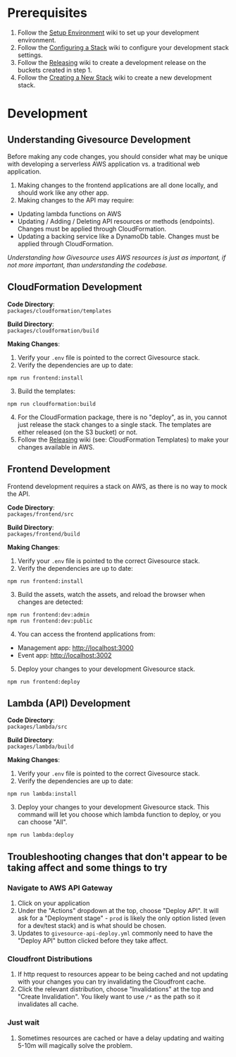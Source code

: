 # Prerequisites
1. Follow the [Setup Environment](setup-environment.md) wiki to set up your development environment.
2. Follow the [Configuring a Stack](configuring-a-stack.md) wiki to configure your development stack settings.
2. Follow the [Releasing](releasing.md) wiki to create a development release on the buckets created in step 1.
3. Follow the [Creating a New Stack](creating-a-new-stack.md) wiki to create a new development stack.

# Development
## Understanding Givesource Development
Before making any code changes, you should consider what may be unique with developing a serverless AWS application vs. a traditional web application.

1. Making changes to the frontend applications are all done locally, and should work like any other app.
2. Making changes to the API may require:
  - Updating lambda functions on AWS
  - Updating / Adding / Deleting API resources or methods (endpoints). Changes must be applied through CloudFormation.
  - Updating a backing service like a DynamoDb table. Changes must be applied through CloudFormation.

_Understanding how Givesource uses AWS resources is just as important, if not more important, than understanding the codebase._

## CloudFormation Development
**Code Directory**:  
`packages/cloudformation/templates`

**Build Directory**:  
`packages/cloudformation/build`

**Making Changes**:  
1. Verify your `.env` file is pointed to the correct Givesource stack.
2. Verify the dependencies are up to date:
  ```
  npm run frontend:install
  ```
3. Build the templates:
  ```
  npm run cloudformation:build
  ```
4. For the CloudFormation package, there is no "deploy", as in, you cannot just release the stack changes to a single stack.
The templates are either released (on the S3 bucket) or not.
5. Follow the [Releasing](releasing.md) wiki (see: CloudFormation Templates) to make your changes available in AWS.

## Frontend Development
Frontend development requires a stack on AWS, as there is no way to mock the API.

**Code Directory**:  
`packages/frontend/src`

**Build Directory**:  
`packages/frontend/build`

**Making Changes**:  
1. Verify your `.env` file is pointed to the correct Givesource stack.
2. Verify the dependencies are up to date:
  ```
  npm run frontend:install
  ```
3. Build the assets, watch the assets, and reload the browser when changes are detected:
  ```
  npm run frontend:dev:admin
  npm run frontend:dev:public
  ```
4. You can access the frontend applications from:
  - Management app: [http://localhost:3000](http://localhost:3000)
  - Event app: [http://localhost:3002](http://localhost:3000)
5. Deploy your changes to your development Givesource stack.
  ```
  npm run frontend:deploy
  ```

## Lambda (API) Development
**Code Directory**:  
`packages/lambda/src`

**Build Directory**:  
`packages/lambda/build`

**Making Changes**:  
1. Verify your `.env` file is pointed to the correct Givesource stack.
2. Verify the dependencies are up to date:
  ```
  npm run lambda:install
  ```
3. Deploy your changes to your development Givesource stack. This command will let you choose which lambda function to deploy, or you can choose "All".
  ```
  npm run lambda:deploy
  ```

## Troubleshooting changes that don't appear to be taking affect and some things to try

### Navigate to AWS API Gateway
1. Click on your application
1. Under the "Actions" dropdown at the top, choose "Deploy API".  It will ask for a "Deployment stage" - `prod` is likely the only option listed (even for a dev/test stack) and is what should be chosen.
1. Updates to `givesource-api-deploy.yml` commonly need to have the "Deploy API" button clicked before they take affect.

### Cloudfront Distributions
1. If http request to resources appear to be being cached and not updating with your changes you can try invalidating the Cloudfront cache.
1. Click the relevant distribution, choose "Invalidations" at the top and "Create Invalidation".  You likely want to use `/*` as the path so it invalidates all cache.

### Just wait
1. Sometimes resources are cached or have a delay updating and waiting 5-10m will magically solve the problem.

